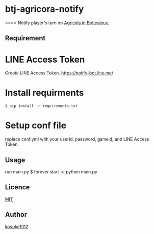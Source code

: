 # btj-agricora-notify
====
Notify player's turn on [Agricola in Boiteajeux](http://www.boiteajeux.net/jeux/agr/agr_aide_en.php).

## Requirement
# LINE Access Token
Create LINE Access Token. 
<https://notify-bot.line.me/>

# Install requirments
    $ pip install -r requirements.txt

# Setup conf file
replace conf.yml with your userid, password, gameid, and LINE Access Token.

## Usage
run main.py
    $ forever start -c python main.py

## Licence

[MIT](https://github.com/tcnksm/tool/blob/master/LICENCE)

## Author

[kosuke1012](https://github.com/kosuke1012)

